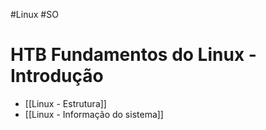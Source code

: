 #Linux #SO 
# HTB Fundamentos do Linux - Introdução

- [[Linux - Estrutura]]
- [[Linux - Informação do sistema]]
